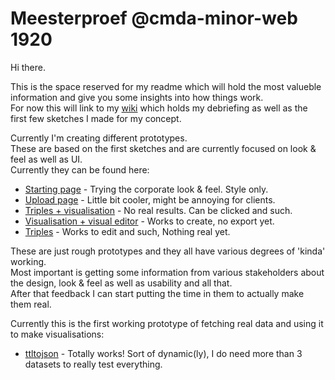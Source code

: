 # Meesterproef @cmda-minor-web 1920

Hi there.

This is the space reserved for my readme which will hold the most valueble information and give you some insights into how things work.  
For now this will link to my [wiki](https://github.com/DanielvandeVelde/meesterproef-1920/wiki) which holds my debriefing as well as the first few sketches I made for my concept.

Currently I'm creating different prototypes.  
These are based on the first sketches and are currently focused on look & feel as well as UI.  
Currently they can be found here:

- [Starting page](https://danielvandevelde.github.io/meesterproef-1920/demos/start.html) - Trying the corporate look & feel. Style only.
- [Upload page](https://danielvandevelde.github.io/meesterproef-1920/demos/upload.html) - Little bit cooler, might be annoying for clients.
- [Triples + visualisation](https://danielvandevelde.github.io/meesterproef-1920/demos/visualisation1.html#content) - No real results. Can be clicked and such.
- [Visualisation + visual editor](https://danielvandevelde.github.io/meesterproef-1920/demos/visualisation2.html) - Works to create, no export yet.
- [Triples](https://danielvandevelde.github.io/meesterproef-1920/demos/triples.html) - Works to edit and such, Nothing real yet.

These are just rough prototypes and they all have various degrees of 'kinda' working.  
Most important is getting some information from various stakeholders about the design, look & feel as well as usability and all that.  
After that feedback I can start putting the time in them to actually make them real.

Currently this is the first working prototype of fetching real data and using it to make visualisations:

- [ttltojson](https://danielvandevelde.github.io/meesterproef-1920/demos/ttltojson.html) - Totally works! Sort of dynamic(ly), I do need more than 3 datasets to really test everything.

